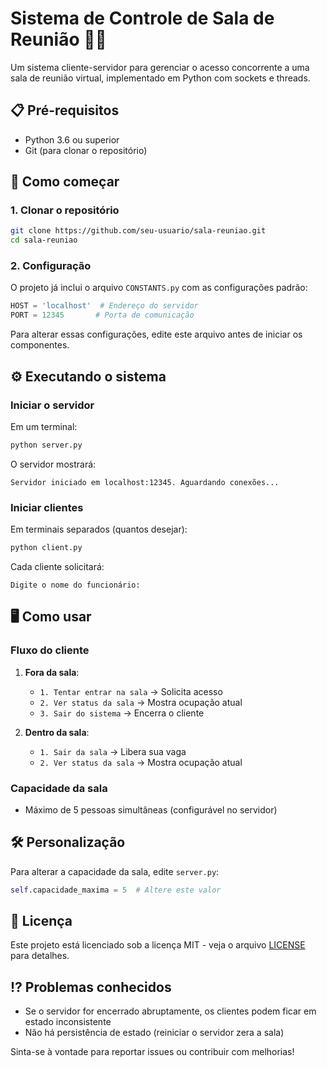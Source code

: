 # Sistema de Controle de Sala de Reunião 🏢👥

Um sistema cliente-servidor para gerenciar o acesso concorrente a uma sala de reunião virtual, implementado em Python com sockets e threads.

## 📋 Pré-requisitos

- Python 3.6 ou superior
- Git (para clonar o repositório)

## 🚀 Como começar

### 1. Clonar o repositório

```bash
git clone https://github.com/seu-usuario/sala-reuniao.git
cd sala-reuniao
```

### 2. Configuração

O projeto já inclui o arquivo `CONSTANTS.py` com as configurações padrão:

```python
HOST = 'localhost'  # Endereço do servidor
PORT = 12345       # Porta de comunicação
```

Para alterar essas configurações, edite este arquivo antes de iniciar os componentes.

## ⚙️ Executando o sistema

### Iniciar o servidor

Em um terminal:

```bash
python server.py
```

O servidor mostrará:
```
Servidor iniciado em localhost:12345. Aguardando conexões...
```

### Iniciar clientes

Em terminais separados (quantos desejar):

```bash
python client.py
```

Cada cliente solicitará:
```
Digite o nome do funcionário: 
```

## 🖥️ Como usar

### Fluxo do cliente

1. **Fora da sala**:
   - `1. Tentar entrar na sala` → Solicita acesso
   - `2. Ver status da sala` → Mostra ocupação atual
   - `3. Sair do sistema` → Encerra o cliente

2. **Dentro da sala**:
   - `1. Sair da sala` → Libera sua vaga
   - `2. Ver status da sala` → Mostra ocupação atual

### Capacidade da sala
- Máximo de 5 pessoas simultâneas (configurável no servidor)

## 🛠️ Personalização

Para alterar a capacidade da sala, edite `server.py`:

```python
self.capacidade_maxima = 5  # Altere este valor
```

## 📜 Licença

Este projeto está licenciado sob a licença MIT - veja o arquivo [LICENSE](LICENSE) para detalhes.

## ⁉️ Problemas conhecidos

- Se o servidor for encerrado abruptamente, os clientes podem ficar em estado inconsistente
- Não há persistência de estado (reiniciar o servidor zera a sala)

Sinta-se à vontade para reportar issues ou contribuir com melhorias!
